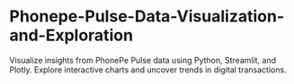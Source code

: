 # Phonepe-Pulse-Data-Visualization-and-Exploration
Visualize insights from PhonePe Pulse data using Python, Streamlit, and Plotly. Explore interactive charts and uncover trends in digital transactions.
